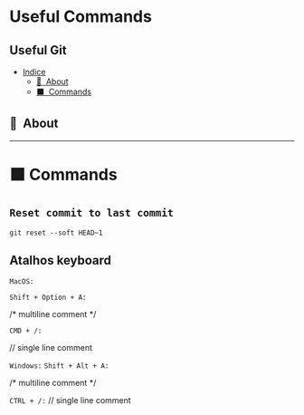 # Useful Commands

## Useful Git

- [Indice](#indice)
  - [🔖&nbsp; About](#-abaut)
  - [⬛&nbsp; Commands](#-commands)

## 🔖&nbsp; About


----

# ⬛ Commands

## `Reset commit to last commit`
```
git reset --soft HEAD~1
```

## Atalhos keyboard

`MacOS:`
```
Shift + Option + A:
```

/* multiline comment */

```
CMD + /:
```
// single line comment    

`Windows:`
```Shift + Alt + A:```

 /* multiline comment */

```CTRL + /:```
// single line comment


